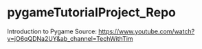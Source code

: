 # pygameTutorialProject_Repo
Introduction to Pygame
Source: https://www.youtube.com/watch?v=jO6qQDNa2UY&ab_channel=TechWithTim


